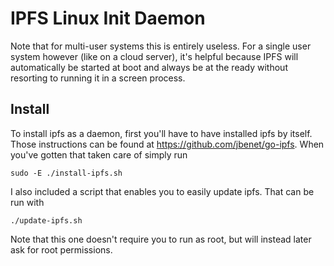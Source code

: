 IPFS Linux Init Daemon
======================
Note that for multi-user systems this is entirely useless. For a single user
system however (like on a cloud server), it's helpful because IPFS will
automatically be started at boot and always be at the ready without resorting
to running it in a screen process.

Install
-------
To install ipfs as a daemon, first you'll have to have installed ipfs by itself.
Those instructions can be found at https://github.com/jbenet/go-ipfs. When
you've gotten that taken care of simply run 
```
sudo -E ./install-ipfs.sh
```

I also included a script that enables you to easily update ipfs. That can be run
with
```
./update-ipfs.sh
```
Note that this one doesn't require you to run as root, but will instead later ask 
for root permissions.
